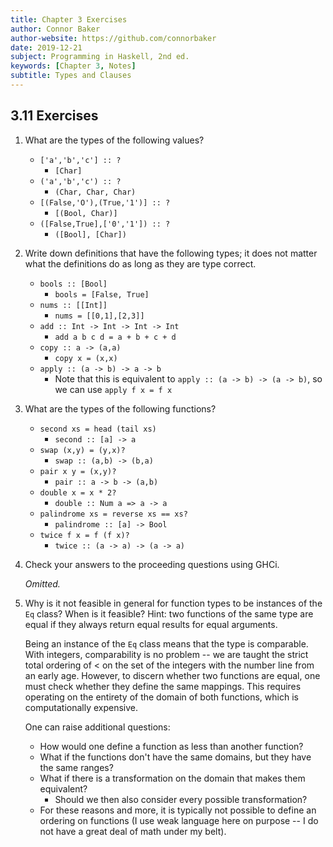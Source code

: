 ```yaml
---
title: Chapter 3 Exercises
author: Connor Baker
author-website: https://github.com/connorbaker
date: 2019-12-21
subject: Programming in Haskell, 2nd ed.
keywords: [Chapter 3, Notes]
subtitle: Types and Clauses
---
```


## 3.11 Exercises

1. What are the types of the following values?

   - `['a','b','c'] :: ?`
     - `[Char]`
   - `('a','b','c') :: ?`
     - `(Char, Char, Char)`
   - `[(False,'O'),(True,'1')] :: ?`
     - `[(Bool, Char)]`
   - `([False,True],['0','1']) :: ?`
     - `([Bool], [Char])`

<!--more-->

2. Write down definitions that have the following types; it does not matter what the definitions do as long as they are type correct.

   - `bools :: [Bool]`
     - `bools = [False, True]`
   - `nums :: [[Int]]`
     - `nums = [[0,1],[2,3]]`
   - `add :: Int -> Int -> Int -> Int`
     - `add a b c d = a + b + c + d`
   - `copy :: a -> (a,a)`
     - `copy x = (x,x)`
   - `apply :: (a -> b) -> a -> b`
     - Note that this is equivalent to `apply :: (a -> b) -> (a -> b)`, so we can use `apply f x = f x`

3. What are the types of the following functions?

   - `second xs = head (tail xs)`
     - `second :: [a] -> a`
   - `swap (x,y) = (y,x)?`
     - `swap :: (a,b) -> (b,a)`
   - `pair x y = (x,y)?`
     - `pair :: a -> b -> (a,b)`
   - `double x = x * 2?`
     - `double :: Num a => a -> a`
   - `palindrome xs = reverse xs == xs?`
     - `palindrome :: [a] -> Bool`
   - `twice f x = f (f x)?`
     - `twice :: (a -> a) -> (a -> a)`

4. Check your answers to the proceeding questions using GHCi.

    *Omitted.*

5. Why is it not feasible in general for function types to be instances of the `Eq` class? When is it feasible? Hint: two functions of the same type are equal if they always return equal results for equal arguments.

    Being an instance of the `Eq` class means that the type is comparable. With integers, comparability is no problem -- we are taught the strict total ordering of $<$ on the set of the integers with the number line from an early age. However, to discern whether two functions are equal, one must check whether they define the same mappings. This requires operating on the entirety of the domain of both functions, which is computationally expensive.

    One can raise additional questions:

    - How would one define a function as less than another function?
    - What if the functions don't have the same domains, but they have the same ranges?
    - What if there is a transformation on the domain that makes them equivalent?
      - Should we then also consider every possible transformation?
    - For these reasons and more, it is typically not possible to define an ordering on functions (I use weak language here on purpose -- I do not have a great deal of math under my belt).

